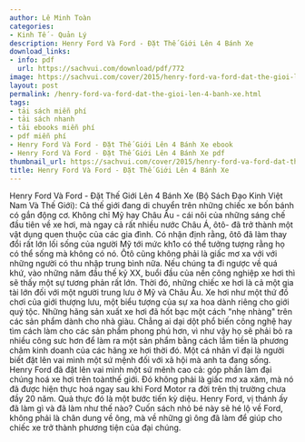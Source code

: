 ```yaml
---
author: Lê Minh Toàn
categories:
- Kinh Tế - Quản Lý
description: Henry Ford Và Ford - Đặt Thế Giới Lên 4 Bánh Xe
download_links:
- info: pdf
  url: https://sachvui.com/download/pdf/772
image: https://sachvui.com/cover/2015/henry-ford-va-ford-dat-the-gioi-len-4-banh-xe.jpg
layout: post
permalink: /henry-ford-va-ford-dat-the-gioi-len-4-banh-xe.html
tags:
- tải sách miễn phí
- tải sách nhanh
- tải ebooks miễn phí
- pdf miễn phí
- Henry Ford Và Ford - Đặt Thế Giới Lên 4 Bánh Xe ebook
- Henry Ford Và Ford - Đặt Thế Giới Lên 4 Bánh Xe pdf
thumbnail_url: https://sachvui.com/cover/2015/henry-ford-va-ford-dat-the-gioi-len-4-banh-xe.jpg
title: Henry Ford Và Ford - Đặt Thế Giới Lên 4 Bánh Xe
---
```


 <div class="item-desc text-justify"> Henry Ford Và Ford - Đặt Thế Giới Lên 4 Bánh Xe (Bộ Sách Đạo Kinh Việt Nam Và Thế Giới): Cả thế giới đang di chuyển trên những chiếc xe bốn bánh có gắn động cơ. Không chỉ Mỹ hay Châu Âu - cái nôi của những sáng chế đầu tiên về xe hơi, mà ngay cả rất nhiều nước Châu Á, ôtô- đã trở thành một vật dụng quen thuộc của các gia đình. Có nhận định rằng, ôtô đã làm thay đổi rất lớn lối sống của người Mỹ tới mức kh1o có thể tưởng tượng rằng họ có thể sống mà không có nó. Ôtô cũng không phải là giấc mơ xa với với những người có thu nhập trung bình nữa. Nếu chúng ta đi ngược về quá khứ, vào những năm đầu thế kỷ XX, buổi đầu của nền công nghiệp xe hơi thì sẽ thấy một sự tương phản rất lớn. Thời đó, những chiếc xe hơi là cả một gia tài lớn đối với một người trung lưu ở Mỹ và Châu Âu. Xe hơi như một thứ đồ chơi của giới thượng lưu, một biểu tượng của sự xa hoa dành riêng cho giới quý tộc. Những hãng sản xuất xe hơi đã hốt bạc một cách "nhẹ nhàng" trên các sản phẩm dành cho nhà giàu. Chẳng ai dại dột phổ biến công nghệ hay tìm cách làm cho các sản phẩm phong phú hơn, vì như vậy họ sẽ phải bỏ ra nhiều công sưc hơn để làm ra một sản phẩm bằng cách lắm tiền là phương châm kinh doanh của các hãng xe hơi thời đó. Một cá nhân vĩ đại là người biết đặt lên vai mình một sứ mệnh đối với xã hội mà anh ta đang sống. Henry Ford đã đặt lên vai mình một sứ mênh cao cả: góp phần làm đại chúng hoá xe hơi trên toànthế giới. Đó không phải là giấc mơ xa xăm, mà nó đã được hiện thực hoá ngay sau khi Ford Motor ra đời trên thị trường chưa đầy 20 năm. Quả thực đó là một bước tiến kỳ diệu. Henry Ford, vị thánh ấy đã làm gì và đã làm như thế nào? Cuốn sách nhỏ bé này sẽ hé lộ về Ford, không phải là chân dung về ông, mà về những gì ông đã làm để giúp cho chiếc xe trở thành phương tiện của đại chúng. </div>
